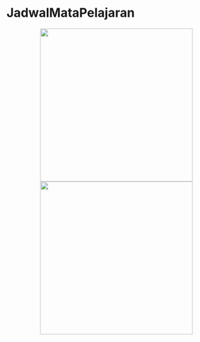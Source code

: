 # JadwalMataPelajaran

<p align="center">
  <img src="https://cloud.githubusercontent.com/assets/12121452/20379908/4910c20a-acd1-11e6-9253-01d00cd27803.png" width="350"/>
  <img src="https://cloud.githubusercontent.com/assets/12121452/20379922/5621d4a2-acd1-11e6-9e86-c1d262f82d0e.png" width="350"/>
</p>
